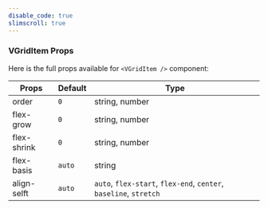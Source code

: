 ```yaml
---
disable_code: true
slimscroll: true
---
```


### VGridItem Props

Here is the full props available for `<VGridItem />` component:

| Props       | Default                               | Type                                                              |
| ----------- | ------------------------------------- | ----------------------------------------------------------------- |
| order       | <span class="is-number">`0`</span>    | string, number                                                    |
| flex-grow   | <span class="is-number">`0`</span>    | string, number                                                    |
| flex-shrink | <span class="is-number">`0`</span>    | string, number                                                    |
| flex-basis  | <span class="is-string">`auto`</span> | string                                                            |
| align-selft | <span class="is-string">`auto`</span> | `auto`, `flex-start`, `flex-end`, `center`, `baseline`, `stretch` |
